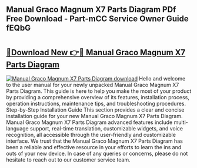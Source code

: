 ## Manual Graco Magnum X7 Parts Diagram PDf Free Download - Part-mCC Service Owner Guide fEQbG

# <h2><a href="http://dfkahh.blite.top/?on=Manual+Graco+Magnum+X7+Parts+Diagram">🔗Download New 👉🔴 Manual Graco Magnum X7 Parts Diagram</a></h2>

[![Manual Graco Magnum X7 Parts Diagram download](https://i.imgur.com/lujVjoI.png)](http://dfkahh.blite.top/?on=Manual+Graco+Magnum+X7+Parts+Diagram)
Hello and welcome to the user manual for your newly unpacked Manual Graco Magnum X7 Parts Diagram. This guide is here to help you make the most of your product by providing a comprehensive overview of its features, installation process, operation instructions, maintenance tips, and troubleshooting procedures. Step-by-Step Installation Guide This section provides a clear and concise installation guide for your new Manual Graco Magnum X7 Parts Diagram. Manual Graco Magnum X7 Parts Diagram advanced features include multi-language support, real-time translation, customizable widgets, and voice recognition, all accessible through the user-friendly and customizable interface. We trust that the Manual Graco Magnum X7 Parts Diagram has been a reliable and effective resource in your efforts to learn the ins and outs of your new device. In case of any queries or concerns, please do not hesitate to reach out to our customer service team.
